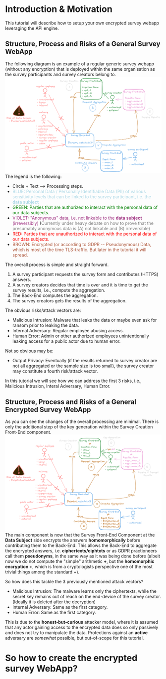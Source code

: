 # Introduction & Motivation
This tutorial will describe how to setup your own encrypted survey webapp leveraging the API engine.

## Structure, Process and Risks of a General Survey WebApp
The following diagram is an example of a regular generic survey webapp (without any encryption) that is deployed within the same organisation as the survey participants and survey creators belong to. 
![alt text](image-2.png)
The legend is the following:
- Circle + Text --> Processing steps.
- <font color="#add8e6">BLUE: Personal Data / Personally Identifiable Data (PII) of various sensitivity levels that can be linked to the survey participant, i.e. the **data subject**</font>
- <font color="green">GREEN: Parties that are authorized to interact with the personal data of our data subjects.</font>
- <font color="#a13684">VIOLET: "Anonymous" data, i.e. not linkable to the **data subject** (irreversibly)</font> (<font color="gray">Currently under heavy debate on how to prove that the presumably anonymous data is (A) not linkable and (B) irreversible)</font>
- <font color="red">RED: Parties that are unauthorized to interact with the personal data of our data subjects.</font>
- <font color="#af593e">BROWN: Encrypted (or according to GDPR -- Pseudonymous) Data, which is most of the time TLS-traffic. But later in the tutorial it will spread.</font>

The overall process is simple and straight forward.
1. A survey participant requests the survey form and contributes (HTTPS) answers.
2. A survey creators decides that time is over and it is time to get the survey results, i.e., compute the aggregation.
3. The Back-End computes the aggregation. 
4. The survey creators gets the results of the aggregation.

The obvious risks/attack vectors are:
- Malicious Intrusion: Malware that leaks the data or maybe even ask for ransom prior to leaking the data.
- Internal Adversary: Regular employee abusing access.
- Human Error: Admin or other authorized employees unintentionally leaking access for a public actor due to human error.

Not so obvious may be:
- Output Privacy: Eventually (if the results returned to survey creator are not all aggregated or the sample size is too small), the survey creator may constitute a fourth risk/attack vector. 

In this tutorial we will see how we can address the first 3 risks, i.e., Malicious Intrusion, Interal Adversary, Human Error.

##  Structure, Process and Risks of a General Encrypted Survey WebApp
As you can see the changes of the overall processing are minimal. There is only the additional step of the key generation within the Survey Creation Front-End component.
![alt text](image-1.png)
The main component is now that the Survey Front-End Component at the **Data Subject** side encrypts the answers **homomorphically** before contributing them to the Back-End. This allows the Back-End to aggregate the encrypted answers, i.e. **ciphertexts/ciphtxts** or as GDPR practioneers call them **pseudonyms**, in the same way as it was being done before (albeit now we do not compute the "simple" arithmetic **+**, but the **homomorphic encryption +**, which is from a cryptologists perspective one of the most trivial things among the standard **+**).

So how does this tackle the 3 previously mentioned attack vectors?
- Malicious Intrusion: The malware learns only the ciphertexts, while the secret key remains out of reach on the end-device of the survey creator. (Ideally it is deleted after the decryption) 
- Internal Adversary: Same as the first category.
- Human Error: Same as the first category. 

This is due to the **honest-but-curious** attacker model, where it is assumed that any actor gaining access to the encrypted data does so only passively and does not try to manipulate the data. Protections against an **active** adversary are *somewhat* possible, but out-of-scope for this tutorial.

# So how to create the encrypted survey WebApp?
